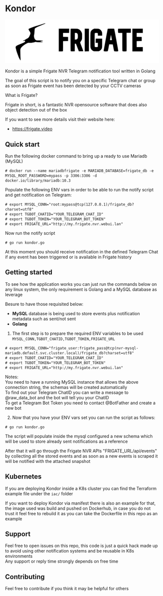 # Kondor

![](imgs/frigate-logo.svg?raw=true)

Kondor is a simple Frigate NVR Telegram notification tool written in Golang

The goal of this script is to notify you on a specific Telegram chat or group as soon as Frigate event has been detected by your CCTV cameras

What is Frigate?

Frigate in short, is a fantastic NVR opensource software that does also object detection out of the box

If you want to see more details visit their website here:
- https://frigate.video

## Quick start

Run the following docker command to bring up a ready to use Mariadb (MySQL)

```
# docker run --name mariadbfrigate -e MARIADB_DATABASE=frigate_db -e MYSQL_ROOT_PASSWORD=mypass -p 3306:3306 -d docker.io/library/mariadb:10.3
```

Populate the following ENV vars in order to be able to run the notify script and get notification on Telegram:

```
# export MYSQL_CONN="root:mypass@tcp(127.0.0.1)/frigate_db?charset=utf8"
# export TGBOT_CHATID="YOUR_TELEGRAM_CHAT_ID"
# export TGBOT_TOKEN="YOUR_TELEGRAM_BOT_TOKEN"
# export FRIGATE_URL="http://my.frigate.nvr.webui.lan"
```

Now run the notify script

```
# go run kondor.go
```

At this moment you should receive notification in the defined Telegram Chat if any event has been triggered or is available in Frigate history

## Getting started

To see how the application works you can just run the commands below on any linux system, the only requirement is Golang and a MySQL database as leverage

Besure to have those requisited below:
- <b>MySQL</b> database is being used to store events plus notification metadata such as sent/not sent
- <b>Golang</b>

1) The first step is to prepare the required ENV variables to be used `MYSQL_CONN,TGBOT_CHATID,TGBOT_TOKEN,FRIGATE_URL`
```
# export MYSQL_CONN="frigate_user:frigate_pass@tcp(nvr-mysql-mariadb.default.svc.cluster.local)/frigate_db?charset=utf8"
# export TGBOT_CHATID="YOUR_TELEGRAM_CHAT_ID"
# export TGBOT_TOKEN="YOUR_TELEGRAM_BOT_TOKEN"
# export FRIGATE_URL="http://my.frigate.nvr.webui.lan"
```

Notes:<br>
You need to have a running MySQL instance that allows the above connection string, the schemas will be created automatically 
<br>
To find out your Telegram ChatID you can write a message to @raw_data_bot and the bot will tell you your ChatID
<br>
To get a Telegram Bot Token you need to contact @BotFather and create a new bot<br>

2) Now that you have your ENV vars set you can run the script as follows:

```
# go run kondor.go
```


The script will populate inside the mysql configured a new schema which will be used to store already sent notifications as a reference

After that it will go through the Frigate NVR APIs "FRIGATE_URL/api/events" by collecting all the stored events and as soon as a new events is scraped it will be notified with the attached snapshot

## Kubernetes

If you are deploying Kondor inside a K8s cluster you can find the Terraform example file under the `iac/` folder <br>

If you want to deploy Kondor via manifest there is also an example for that, the image used was build and pushed on Dockerhub, in case you do not trust it feel free to rebuild it as you can take the Dockerfile in this repo as an example

## Support
Feel free to open issues on this repo, this code is just a quick hack made up to avoid using other notification systems and be reusable in K8s environments
<br>Any support or reply time strongly depends on free time

## Contributing
Feel free to contribute if you think it may be helpful for others

